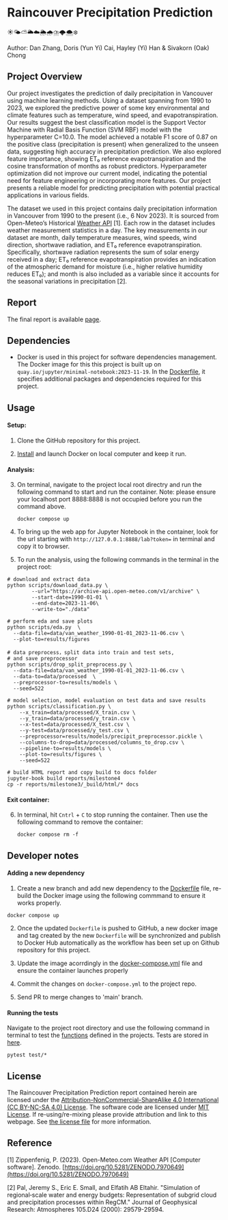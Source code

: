 # Raincouver Precipitation Prediction
☀️🌤️⛅️🌥️☁️🌦️🌧️⛈️🌩️🌨️❄️

Author: Dan Zhang, Doris (Yun Yi) Cai, Hayley (Yi) Han & Sivakorn (Oak) Chong

## Project Overview 

Our project investigates the prediction of daily precipitation in Vancouver using machine learning methods. Using a dataset spanning from 1990 to 2023, we explored the predictive power of some key environmental and climate features such as temperature, wind speed, and evapotranspiration. Our results suggest the best classification model is the Support Vector Machine with Radial Basis Function (SVM RBF) model with the hyperparameter C=10.0. The model achieved a notable F1 score of 0.87 on the positive class (precipitation is present) when generalized to the unseen data, suggesting high accuracy in precipitation prediction. We also explored feature importance, showing ET₀ reference evapotranspiration and the cosine transformation of months as robust predictors. Hyperparameter optimization did not improve our current model, indicating the potential need for feature engineering or incorporating more features. Our project presents a reliable model for predicting precipitation with potential practical applications in various fields.

The dataset we used in this project contains daily precipitation information in Vancouver from 1990 to the present (i.e., 6 Nov 2023). It is sourced from Open-Meteo’s Historical [Weather API](https://doi.org/10.5281/ZENODO.7970649) [1]. Each row in the dataset includes weather measurement statistics in a day. The key measurements in our dataset are month, daily temperature measures, wind speeds, wind direction, shortwave radiation, and ET₀ reference evapotranspiration. Specifically, shortwave radiation represents the sum of solar energy received in a day; ET₀ reference evapotranspiration provides an indication of the atmospheric demand for moisture (i.e., higher relative humidity reduces ET₀); and month is also included as a variable since it accounts for the seasonal variations in precipitation [2].

## Report

The final report is available [page](https://ubc-mds.github.io/RaincouverPrediction/).

## Dependencies

- Docker is used in this project for software dependencies management. The Docker image for this this project is built up on `quay.io/jupyter/minimal-notebook:2023-11-19`. In the [Dockerfile](https://github.com/UBC-MDS/RaincouverPrediction/blob/main/Dockerfile), it specifies additional packages and dependencies required for this project.

## Usage

#### Setup:

1. Clone the GitHub repository for this project.
   
2. [Install](https://www.docker.com/get-started/) and launch Docker on local computer and keep it run.

#### Analysis:

3. On terminal, navigate to the project local root directry and run the following command to start and run the container. Note: please ensure your localhost port 8888:8888 is not occupied before you run the command above.
   ```
   docker compose up
   ```
   
4. To bring up the web app for Jupyter Notebook in the container, look for the url starting with `http://127.0.0.1:8888/lab?token=` in terminal and copy it to browser.

5. To run the analysis, using the following commands in the terminal in the project root:

```
# download and extract data
python scripts/download_data.py \
        --url="https://archive-api.open-meteo.com/v1/archive" \
        --start-date=1990-01-01 \
        --end-date=2023-11-06\
        --write-to="./data"

# perform eda and save plots
python scripts/eda.py  \
  --data-file=data/van_weather_1990-01-01_2023-11-06.csv \
  --plot-to=results/figures

# data preprocess，split data into train and test sets,
# and save preprocessor
python scripts/drop_split_preprocess.py \
  --data-file=data/van_weather_1990-01-01_2023-11-06.csv \
  --data-to=data/processed  \
  --preprocessor-to=results/models \
  --seed=522

# model selection, model evaluation on test data and save results
python scripts/classification.py \
    --x_train=data/processed/X_train.csv \
    --y_train=data/processed/y_train.csv \
    --x-test=data/processed/X_test.csv \
    --y-test=data/processed/y_test.csv \
    --preprocessor=results/models/precipit_preprocessor.pickle \
    --columns-to-drop=data/processed/columns_to_drop.csv \
    --pipeline-to=results/models \
    --plot-to=results/figures \
    --seed=522

# build HTML report and copy build to docs folder
jupyter-book build reports/milestone4
cp -r reports/milestone3/_build/html/* docs
```


#### Exit container:

6. In terminal, hit `Cntrl` + `C` to stop running the container. Then use the following command to remove the container:
   ```
   docker compose rm -f
   ```

## Developer notes

#### Adding a new dependency
1. Create a new branch and add new dependency to the [Dockerfile](https://github.com/UBC-MDS/RaincouverPrediction/blob/main/Dockerfile) file, re-build the Docker image using the following commmand to ensure it works properly.
```
docker compose up
```

2. Once the updated `Dockerfile` is pushed to GitHub, a new docker image and tag created by the new `Dockerfile` will be synchronized and publish to Docker Hub automatically as the workflow has been set up on Github repository for this project.
 
3. Update the image acorrdingly in the [docker-compose.yml](https://github.com/UBC-MDS/RaincouverPrediction/blob/main/docker-compose.yml) file and ensure the container launches properly

4. Commit the changes on `docker-compose.yml` to the project repo.

5. Send PR to merge changes to 'main' branch.

#### Running the tests
Navigate to the project root directory and use the following command in terminal to test the [functions](https://github.com/UBC-MDS/RaincouverPrediction/tree/main/src) defined in the projects. Tests are stored in [here](https://github.com/UBC-MDS/RaincouverPrediction/tree/main/test).
```
pytest test/*
```

## License

The Raincouver Precipitation Prediction report contained herein are licensed under the [Attribution-NonCommercial-ShareAlike 4.0 International (CC BY-NC-SA 4.0) License](https://creativecommons.org/licenses/by-nc-sa/4.0/). The software code are licensed under [MIT License](https://opensource.org/license/mit/). If re-using/re-mixing please provide attribution and link to this webpage. See [the license file](LICENSE) for more information.


## Reference

[1] Zippenfenig, P. (2023). Open-Meteo.com Weather API [Computer software]. Zenodo. [https://doi.org/10.5281/ZENODO.7970649](https://doi.org/10.5281/ZENODO.7970649)

[2] Pal, Jeremy S., Eric E. Small, and Elfatih AB Eltahir. "Simulation of regional‐scale water and energy budgets: Representation of subgrid cloud and precipitation processes within RegCM." Journal of Geophysical Research: Atmospheres 105.D24 (2000): 29579-29594.

